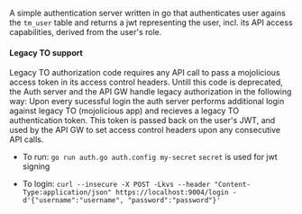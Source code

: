 
A simple authentication server written in go that authenticates user agains the `tm_user` table and returns a jwt representing the user, incl. its API access capabilities, derived from the user's role.

#### Legacy TO support

Legacy TO authorization code requires any API call to pass a mojolicious access token in its access control headers.
Untill this code is deprecated, the Auth server and the API GW handle legacy authorization in the following way:
Upon every sucessful login the auth server performs additional login against legacy TO (mojolicious app) and recieves a legacy TO authentication token.
This token is passed back on the user's JWT, and used by the API GW to set access control headers upon any consecutive API calls.

* To run:
`go run auth.go auth.config my-secret`
`secret` is used for jwt signing

* To login:
`curl --insecure -X POST -Lkvs --header "Content-Type:application/json" https://localhost:9004/login -d'{"username":"username", "password":"password"}'`
